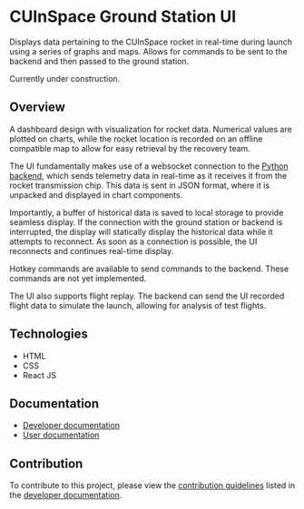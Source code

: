 # CUInSpace Ground Station UI

Displays data pertaining to the CUInSpace rocket in real-time during launch using a series of graphs and maps. Allows for commands to be sent to the backend and then passed to the ground station.

Currently under construction.

## Overview

A dashboard design with visualization for rocket data. Numerical values are plotted on charts, while the rocket location is recorded on an offline compatible map to allow for easy retrieval by the recovery team.

The UI fundamentally makes use of a websocket connection to the [Python backend](https://github.com/CarletonURocketry/ground-station), which sends telemetry data in real-time as it receives it from the rocket transmission chip. This data is sent in JSON format, where it is unpacked and displayed in chart components.

Importantly, a buffer of historical data is saved to local storage to provide seamless display. If the connection with the ground station or backend is interrupted, the display will statically display the historical data while it attempts to reconnect. As soon as a connection is possible, the UI reconnects and continues real-time display.

Hotkey commands are available to send commands to the backend. These commands are not yet implemented.

The UI also supports flight replay. The backend can send the UI recorded flight data to simulate the launch, allowing for analysis of test flights.

## Technologies

- HTML
- CSS
- React JS

## Documentation

- [Developer documentation](./docs/dev/DevDocs.md)
- [User documentation](./docs/user/UserDocs.md)

## Contribution

To contribute to this project, please view the [contribution guidelines](./docs/dev/tutorials/Contributing.md) listed in the [developer documentation](./docs/dev/DevDocs.md).
